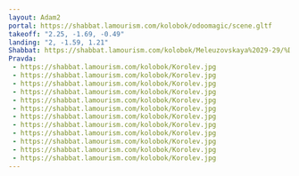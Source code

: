 ```yaml
---
layout: Adam2
portal: https://shabbat.lamourism.com/kolobok/odoomagic/scene.gltf
takeoff: "2.25, -1.69, -0.49"
landing: "2, -1.59, 1.21"
Shabbat: https://shabbat.lamourism.com/kolobok/Meleuzovskaya%2029-29/%D0%92%D1%85%D0%BE%D0%B4%D0%BD%D0%B0%D1%8F%D0%94%D0%B2%D0%B5%D1%80%D1%8C%D0%9D%D0%9A%D0%92%D0%94%D0%9A%D0%93%D0%91%D0%A4%D0%A1%D0%91%D0%A0%D0%BE%D1%81%D1%81%D0%B8%D0%B8.mp4
Pravda:
 - https://shabbat.lamourism.com/kolobok/Korolev.jpg
 - https://shabbat.lamourism.com/kolobok/Korolev.jpg
 - https://shabbat.lamourism.com/kolobok/Korolev.jpg
 - https://shabbat.lamourism.com/kolobok/Korolev.jpg
 - https://shabbat.lamourism.com/kolobok/Korolev.jpg
 - https://shabbat.lamourism.com/kolobok/Korolev.jpg
 - https://shabbat.lamourism.com/kolobok/Korolev.jpg
 - https://shabbat.lamourism.com/kolobok/Korolev.jpg
 - https://shabbat.lamourism.com/kolobok/Korolev.jpg
 - https://shabbat.lamourism.com/kolobok/Korolev.jpg
 - https://shabbat.lamourism.com/kolobok/Korolev.jpg
 - https://shabbat.lamourism.com/kolobok/Korolev.jpg
---
```


